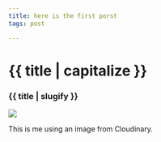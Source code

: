 ```yaml
---
title: here is the first porst
tags: post

---
```

# {{ title | capitalize }}
### {{ title | slugify }}

![](/v1661811403/cld-sample.jpg)

This is me using an image from Cloudinary.